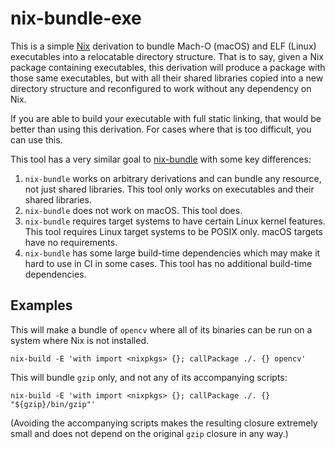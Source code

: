# nix-bundle-exe

This is a simple [Nix](https://nixos.org/) derivation to bundle Mach-O (macOS) and ELF (Linux) executables into a relocatable directory structure. That is to say, given a Nix package containing executables, this derivation will produce a package with those same executables, but with all their shared libraries copied into a new directory structure and reconfigured to work without any dependency on Nix.

If you are able to build your executable with full static linking, that would be better than using this derivation. For cases where that is too difficult, you can use this.

This tool has a very similar goal to [nix-bundle](https://github.com/matthewbauer/nix-bundle) with some key differences:

  1. `nix-bundle` works on arbitrary derivations and can bundle any resource, not just shared libraries. This tool only works on executables and their shared libraries.
  2. `nix-bundle` does not work on macOS. This tool does.
  3. `nix-bundle` requires target systems to have certain Linux kernel features. This tool requires Linux target systems to be POSIX only. macOS targets have no requirements.
  4. `nix-bundle` has some large build-time dependencies which may make it hard to use in CI in some cases. This tool has no additional build-time dependencies.

## Examples

This will make a bundle of `opencv` where all of its binaries can be run on a system where Nix is not installed.
```shell
nix-build -E 'with import <nixpkgs> {}; callPackage ./. {} opencv'
```

This will bundle `gzip` only, and not any of its accompanying scripts:

```
nix-build -E 'with import <nixpkgs> {}; callPackage ./. {} "${gzip}/bin/gzip"'
```

(Avoiding the accompanying scripts makes the resulting closure extremely small and does not depend on the original `gzip` closure in any way.)
